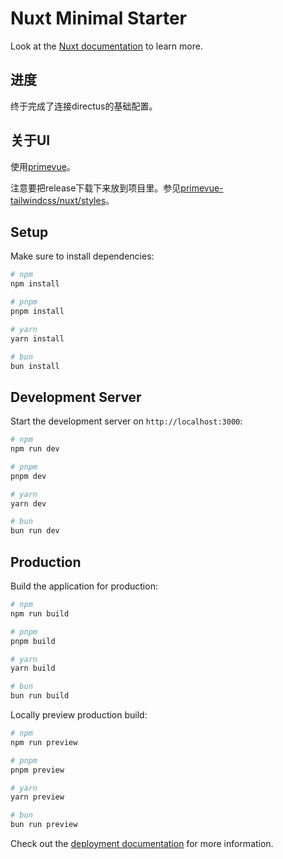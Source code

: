# Nuxt Minimal Starter

Look at the [Nuxt documentation](https://nuxt.com/docs/getting-started/introduction) to learn more.

## 进度

终于完成了连接directus的基础配置。

## 关于UI

使用[primevue](https://primevue.org/)。

注意要把release下载下来放到项目里。参见[primevue-tailwindcss/nuxt/styles](https://tailwind.primevue.org/nuxt/#styles)。

## Setup

Make sure to install dependencies:

```bash
# npm
npm install

# pnpm
pnpm install

# yarn
yarn install

# bun
bun install
```

## Development Server

Start the development server on `http://localhost:3000`:

```bash
# npm
npm run dev

# pnpm
pnpm dev

# yarn
yarn dev

# bun
bun run dev
```

## Production

Build the application for production:

```bash
# npm
npm run build

# pnpm
pnpm build

# yarn
yarn build

# bun
bun run build
```

Locally preview production build:

```bash
# npm
npm run preview

# pnpm
pnpm preview

# yarn
yarn preview

# bun
bun run preview
```

Check out the [deployment documentation](https://nuxt.com/docs/getting-started/deployment) for more information.

